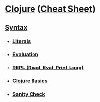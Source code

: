 # <a href="./README.md">Clojure</a> (<a href="https://clojure.org/api/cheatsheet">Cheat Sheet</a>)

## <a href="./Syntax.md">Syntax</a>

- ### <a href="./Syntax-Literals.md">Literals</a>
- ### <a href="./Syntax-Evaluation.md">Evaluation</a>
- ### <a href="./Syntax-REPL.md">REPL (Read-Eval-Print-Loop)</a>
- ### <a href="./Syntax-Clojure_Basics.md">Clojure Basics</a>
- ### <a href="./Syntax-Sanity_Check.md">Sanity Check</a>

